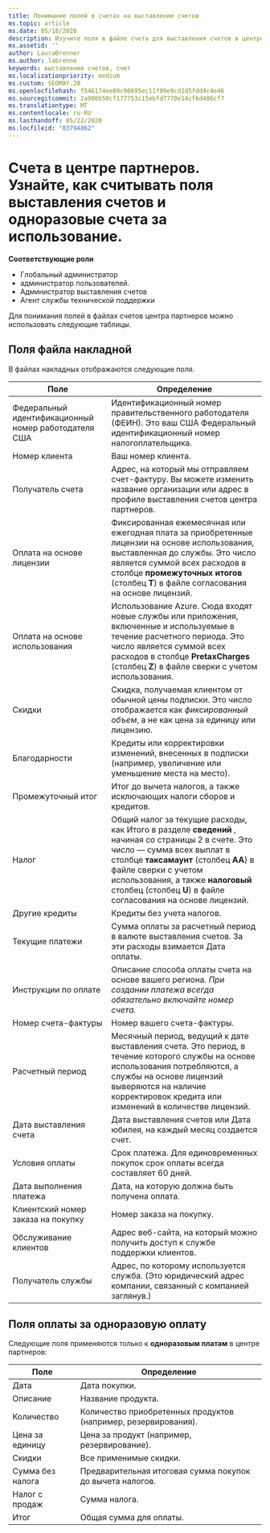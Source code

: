 ```yaml
---
title: Понимание полей в счетах на выставление счетов
ms.topic: article
ms.date: 05/18/2020
description: Изучите поля в файле счета для выставления счетов в центре партнеров.
ms.assetid: ''
author: LauraBrenner
ms.author: labrenne
keywords: выставление счетов, счет
ms.localizationpriority: medium
ms.custom: SEOMAY.20
ms.openlocfilehash: f546174ee80c90695ec11f09e9cd1d5fdd4c4e46
ms.sourcegitcommit: 2a980b50cf177753c15ebfd7770e14cf6d486cf7
ms.translationtype: MT
ms.contentlocale: ru-RU
ms.lasthandoff: 05/22/2020
ms.locfileid: "83794862"
---
```

# <a name="partner-center-billing-invoices---learn-how-to-read-the-billing-and-one-time-charge-fields"></a>Счета в центре партнеров. Узнайте, как считывать поля выставления счетов и одноразовые счета за использование.

**Соответствующие роли**

- Глобальный администратор
- администратор пользователей.
- Администратор выставления счетов
- Агент службы технической поддержки

Для понимания полей в файлах счетов центра партнеров можно использовать следующие таблицы.

## <a name="invoice-file-fields"></a>Поля файла накладной

В файлах накладных отображаются следующие поля.

| Поле | Определение |
| ----- | ---------- |
| Федеральный идентификационный номер работодателя США | Идентификационный номер правительственного работодателя (ФЕИН). Это ваш США Федеральный идентификационный номер налогоплательщика. |
| Номер клиента | Ваш номер клиента. |
| Получатель счета | Адрес, на который мы отправляем счет-фактуру. Вы можете изменить название организации или адрес в профиле выставления счетов центра партнеров. |
| Оплата на основе лицензии | Фиксированная ежемесячная или ежегодная плата за приобретенные лицензии на основе использования, выставленная до службы. Это число является суммой всех расходов в столбце **промежуточных итогов** (столбец **T**) в файле согласования на основе лицензий. |
| Оплата на основе использования | Использование Azure. Сюда входят новые службы или приложения, включенные и используемые в течение расчетного периода. Это число является суммой всех расходов в столбце **PretaxCharges** (столбец **Z**) в файле сверки с учетом использования. |
| Скидки | Скидка, получаемая клиентом от обычной цены подписки. Это число отображается как *фиксированный объем*, а не как цена за единицу или лицензию. |
| Благодарности | Кредиты или корректировки изменений, внесенных в подписки (например, увеличение или уменьшение места на место). |
| Промежуточный итог | Итог до вычета налогов, а также исключающих налоги сборов и кредитов. |
| Налог | Общий налог за текущие расходы, как Итого в разделе **сведений** , начиная со страницы 2 в счете. Это число — сумма всех выплат в столбце **таксамаунт** (столбец **AA**) в файле сверки с учетом использования, а также **налоговый** столбец (столбец **U**) в файле согласования на основе лицензий. |
| Другие кредиты | Кредиты без учета налогов. |
| Текущие платежи | Сумма оплаты за расчетный период в валюте выставления счетов. За эти расходы взимается Дата оплаты. |
| Инструкции по оплате | Описание способа оплаты счета на основе вашего региона. *При создании платежа всегда обязательно включайте номер счета.* |
| Номер счета-фактуры | Номер вашего счета-фактуры. |
| Расчетный период | Месячный период, ведущий к дате выставления счета. Это период, в течение которого службы на основе использования потребляются, а службы на основе лицензий выверяются на наличие корректировок кредита или изменений в количестве лицензий. |
| Дата выставления счета | Дата выставления счетов или Дата юбилея, на каждый месяц создается счет. |
| Условия оплаты | Срок платежа. Для единовременных покупок срок оплаты всегда составляет 60 дней. |
| Дата выполнения платежа | Дата, на которую должна быть получена оплата. |
| Клиентский номер заказа на покупку | Номер заказа на покупку. |
| Обслуживание клиентов | Адрес веб-сайта, на который можно получить доступ к службе поддержки клиентов. |
| Получатель службы | Адрес, по которому используется служба. (Это юридический адрес компании, связанный с компанией заглянув.) |

## <a name="one-time-charges-fields"></a>Поля оплаты за одноразовую оплату

Следующие поля применяются только к **одноразовым платам** в центре партнеров:

| Поле | Определение |
| ----- | ---------- |
| Дата | Дата покупки. |
| Описание | Название продукта. |
| Количество | Количество приобретенных продуктов (например, резервирования). |
| Цена за единицу | Цена за продукт (например, резервирование). |
| Скидки | Все применимые скидки. |
| Сумма без налога | Предварительная итоговая сумма покупок до вычета налогов. |
| Налог с продаж | Сумма налога. |
| Итог | Общая сумма для оплаты. |
